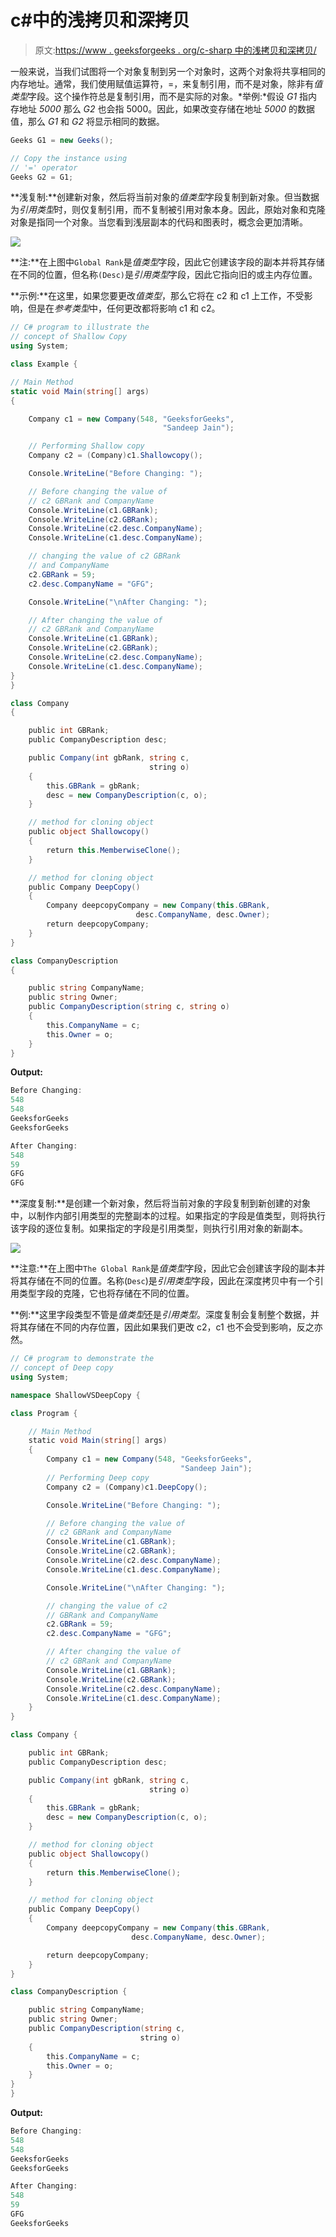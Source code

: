 # c#中的浅拷贝和深拷贝

> 原文:[https://www . geeksforgeeks . org/c-sharp 中的浅拷贝和深拷贝/](https://www.geeksforgeeks.org/shallow-copy-and-deep-copy-in-c-sharp/)

一般来说，当我们试图将一个对象复制到另一个对象时，这两个对象将共享相同的内存地址。通常，我们使用赋值运算符，=，来复制引用，而不是对象，除非有*值类型*字段。这个操作符总是复制引用，而不是实际的对象。*举例:*假设 *G1* 指内存地址 *5000* 那么 *G2* 也会指 5000。因此，如果改变存储在地址 *5000* 的数据值，那么 *G1* 和 *G2* 将显示相同的数据。

```cs
Geeks G1 = new Geeks();

// Copy the instance using 
// '=' operator
Geeks G2 = G1;

```

**浅复制:**创建新对象，然后将当前对象的*值类型*字段复制到新对象。但当数据为*引用类型*时，则仅复制引用，而不复制被引用对象本身。因此，原始对象和克隆对象是指同一个对象。当您看到浅层副本的代码和图表时，概念会更加清晰。

![](img/5b1f83838c0ebe736fcbdc3ed2766838.png)

**注:**在上图中`Global Rank`是*值类型*字段，因此它创建该字段的副本并将其存储在不同的位置，但名称`(Desc)`是*引用类型*字段，因此它指向旧的或主内存位置。

**示例:**在这里，如果您要更改*值类型*，那么它将在 c2 和 c1 上工作，不受影响，但是在*参考类型*中，任何更改都将影响 c1 和 c2。

```cs
// C# program to illustrate the 
// concept of Shallow Copy
using System;

class Example {

// Main Method
static void Main(string[] args)
{

    Company c1 = new Company(548, "GeeksforGeeks",
                                  "Sandeep Jain");

    // Performing Shallow copy                      
    Company c2 = (Company)c1.Shallowcopy(); 

    Console.WriteLine("Before Changing: ");

    // Before changing the value of
    // c2 GBRank and CompanyName
    Console.WriteLine(c1.GBRank);
    Console.WriteLine(c2.GBRank);
    Console.WriteLine(c2.desc.CompanyName);
    Console.WriteLine(c1.desc.CompanyName);

    // changing the value of c2 GBRank
    // and CompanyName
    c2.GBRank = 59;
    c2.desc.CompanyName = "GFG";

    Console.WriteLine("\nAfter Changing: ");

    // After changing the value of 
    // c2 GBRank and CompanyName
    Console.WriteLine(c1.GBRank);
    Console.WriteLine(c2.GBRank);
    Console.WriteLine(c2.desc.CompanyName);
    Console.WriteLine(c1.desc.CompanyName);
}
}

class Company 
{

    public int GBRank;
    public CompanyDescription desc;

    public Company(int gbRank, string c,
                               string o)
    {
        this.GBRank = gbRank;
        desc = new CompanyDescription(c, o);
    }

    // method for cloning object
    public object Shallowcopy()
    {
        return this.MemberwiseClone();
    }

    // method for cloning object
    public Company DeepCopy()
    {
        Company deepcopyCompany = new Company(this.GBRank,
                            desc.CompanyName, desc.Owner);
        return deepcopyCompany;
    }
}

class CompanyDescription 
{

    public string CompanyName;
    public string Owner;
    public CompanyDescription(string c, string o)
    {
        this.CompanyName = c;
        this.Owner = o;
    }
}
```

**Output:**

```cs
Before Changing: 
548
548
GeeksforGeeks
GeeksforGeeks

After Changing: 
548
59
GFG
GFG

```

**深度复制:**是创建一个新对象，然后将当前对象的字段复制到新创建的对象中，以制作内部引用类型的完整副本的过程。如果指定的字段是值类型，则将执行该字段的逐位复制。如果指定的字段是引用类型，则执行引用对象的新副本。

![](img/502a1f73ab8de08b2684d2f53f808e49.png)

**注意:**在上图中`The Global Rank`是*值类型*字段，因此它会创建该字段的副本并将其存储在不同的位置。名称(`Desc`)是*引用类型*字段，因此在深度拷贝中有一个引用类型字段的克隆，它也将存储在不同的位置。

**例:**这里字段类型不管是*值类型*还是*引用类型*。深度复制会复制整个数据，并将其存储在不同的内存位置，因此如果我们更改 c2，c1 也不会受到影响，反之亦然。

```cs
// C# program to demonstrate the
// concept of Deep copy
using System;

namespace ShallowVSDeepCopy {

class Program {

    // Main Method
    static void Main(string[] args)
    {
        Company c1 = new Company(548, "GeeksforGeeks",
                                      "Sandeep Jain");
        // Performing Deep copy                             
        Company c2 = (Company)c1.DeepCopy(); 

        Console.WriteLine("Before Changing: ");

        // Before changing the value of 
        // c2 GBRank and CompanyName
        Console.WriteLine(c1.GBRank);
        Console.WriteLine(c2.GBRank);
        Console.WriteLine(c2.desc.CompanyName);
        Console.WriteLine(c1.desc.CompanyName);

        Console.WriteLine("\nAfter Changing: ");

        // changing the value of c2 
        // GBRank and CompanyName
        c2.GBRank = 59;
        c2.desc.CompanyName = "GFG";

        // After changing the value of
        // c2 GBRank and CompanyName
        Console.WriteLine(c1.GBRank);
        Console.WriteLine(c2.GBRank);
        Console.WriteLine(c2.desc.CompanyName);
        Console.WriteLine(c1.desc.CompanyName);
    }
}

class Company {

    public int GBRank;
    public CompanyDescription desc;

    public Company(int gbRank, string c, 
                               string o)
    {
        this.GBRank = gbRank;
        desc = new CompanyDescription(c, o);
    }

    // method for cloning object
    public object Shallowcopy()
    {
        return this.MemberwiseClone();
    }

    // method for cloning object
    public Company DeepCopy()
    {
        Company deepcopyCompany = new Company(this.GBRank,
                           desc.CompanyName, desc.Owner);

        return deepcopyCompany;
    }
}

class CompanyDescription {

    public string CompanyName;
    public string Owner;
    public CompanyDescription(string c, 
                             string o)
    {
        this.CompanyName = c;
        this.Owner = o;
    }
}
}
```

**Output:**

```cs
Before Changing: 
548
548
GeeksforGeeks
GeeksforGeeks

After Changing: 
548
59
GFG
GeeksforGeeks

```